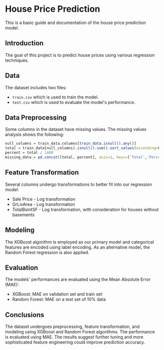 # House Price Prediction

This is a basic guide and documentation of the house price prediction model.

## Introduction

The goal of this project is to predict house prices using various regression techniques.

## Data

The dataset includes two files:

- `train.csv` which is used to train the model.
- `test.csv` which is used to evaluate the model's performance.

## Data Preprocessing

Some columns in the dataset have missing values. The missing values analysis shows the following:


```r
null_columns = train_data.columns[train_data.isnull().any()]
total = train_data[null_columns].isnull().sum().sort_values(ascending=False)
percent = total / 1460
missing_data = pd.concat([total, percent], axis=1, keys=['Total','Percent'])

```
## Feature Transformation
Several columns undergo transformations to better fit into our regression model:

- Sale Price - Log transformation
- GrLivArea - Log transformation
- TotalBsmtSF - Log transformation, with consideration for houses without basements

## Modeling

The XGBoost algorithm is employed as our primary model and categorical features are encoded using label encoding.
As an alternative model, the Random Forest regression is also applied.

## Evaluation

The models' performances are evaluated using the Mean Absolute Error (MAE):

- XGBoost: MAE on validation set and train set
- Random Forest: MAE on a test set of 10% data


## Conclusions

The dataset undergoes preprocessing, feature transformation, and modeling using XGBoost and Random Forest algorithms. The performance is evaluated using MAE. The results suggest further tuning and more sophisticated feature engineering could improve prediction accuracy.

